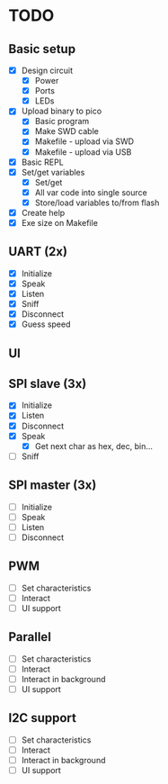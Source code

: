 # TODO

## Basic setup
- [x] Design circuit
  - [x] Power
  - [x] Ports
  - [x] LEDs
- [x] Upload binary to pico
  - [x] Basic program
  - [x] Make SWD cable
  - [x] Makefile - upload via SWD
  - [x] Makefile - upload via USB
- [x] Basic REPL
- [x] Set/get variables
  - [x] Set/get
  - [x] All var code into single source
  - [x] Store/load variables to/from flash
- [x] Create help
- [x] Exe size on Makefile

## UART (2x)
- [x] Initialize
- [x] Speak
- [x] Listen
- [x] Sniff
- [x] Disconnect
- [x] Guess speed

## UI

## SPI slave (3x)
- [x] Initialize
- [x] Listen
- [x] Disconnect
- [x] Speak
  - [x] Get next char as hex, dec, bin...
- [ ] Sniff

## SPI master (3x)
- [ ] Initialize
- [ ] Speak
- [ ] Listen
- [ ] Disconnect
      
## PWM
- [ ] Set characteristics
- [ ] Interact
- [ ] UI support

## Parallel
- [ ] Set characteristics
- [ ] Interact
- [ ] Interact in background
- [ ] UI support

## I2C support
- [ ] Set characteristics
- [ ] Interact
- [ ] Interact in background
- [ ] UI support
